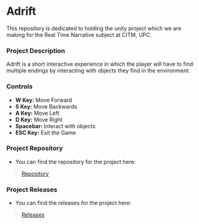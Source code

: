 # Adrift

This repository is dedicated to holding the unity project which we are making for the Real Time Narrative subject at CITM, UPC.

### Project Description

Adrift is a short interactive experience in which the player will have to find multiple endings by interacting with objects they find in the environment.

### Controls

* **W Key:** Move Forward
* **S Key:** Move Backwards
* **A Key:** Move Left
* **D Key:** Move Right
* **Spacebar:** Interact with objects
* **ESC Key:** Exit the Game

### Project Repository

* You can find the repository for the project here:
> [Repository](https://github.com/nataliaupc/Videojuego-Isla)

### Project Releases

* You can find the releases for the project here:
> [Releases](https://github.com/nataliaupc/Videojuego-Isla/releases)
